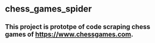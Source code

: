 # chess_games_spider

## This project is prototpe of code scraping chess games of https://www.chessgames.com.

